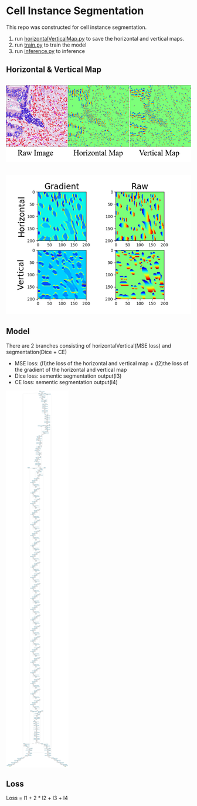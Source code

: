 # Cell Instance Segmentation
This repo was constructed for cell instance segmentation.
1. run [horizontalVerticalMap.py](./horizontalVerticalMap.py) to save the horizontal and vertical maps.
2. run [train.py](./train.py) to train the model
3. run [inference.py](./inference.py) to inference
## Horizontal & Vertical Map
![HOrizontalVertical](./fig/HorizontalVerticalMap.png) 
---
![gradient](./fig/gradientAndRaw.png)
---
## Model
There are 2 branches consisting of horizontalVertical(MSE loss) and segmentation(Dice + CE)
- MSE loss: (l1)the loss of the horizontal and vertical map + (l2)the loss of the gradient of the horizontal and vertical map
- Dice loss: sementic segmentation output(l3)
- CE loss: sementic segmentation output(l4)

![model](./fig/Digraph.gv.png)
## Loss
Loss = l1 + 2 * l2 + l3 + l4
